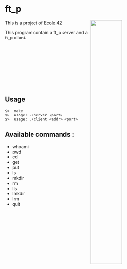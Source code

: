 # ft_p

<img align="right"  src="http://i.imgur.com/ENw6LnN.png" width="45%" />
This is a project of <a href="https://42.fr" target="_blank" >Ecole 42</a>

This program contain a ft_p server and a ft_p client.

<br /><br /><br /><br /><br /><br /><br /><br />
## Usage
	$>  make
	$>  usage: ./server <port>
	$>  usage: ./client <addr> <port>

## Available commands :

   * whoami
   * pwd
   * cd
   * get
   * put
   * ls
   * mkdir
   * rm
   * lls
   * lmkdir
   * lrm
   * quit